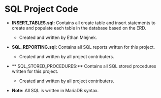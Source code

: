 # SQL Project Code
- **INSERT_TABLES.sql:** Contains all create table and insert statements to create and populate each table in the database based on the ERD. 
  - Created and written by Ethan Mlejnek.

- **SQL_REPORTING.sql:** Contains all SQL reports written for this project. 
    - Created and written by all project contributers.
  
- ** SQL_STORED_PROCEDURES:** Contains all SQL stored procedures written for this project.
    - Created and written by all project contributers. 
  
- **Note:** All SQL is written in MariaDB syntax. 
